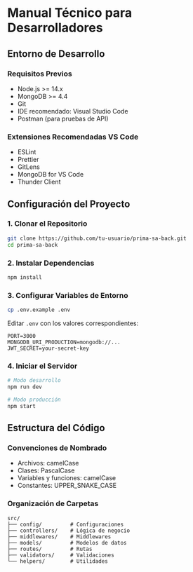 # Manual Técnico para Desarrolladores

## Entorno de Desarrollo

### Requisitos Previos
- Node.js >= 14.x
- MongoDB >= 4.4
- Git
- IDE recomendado: Visual Studio Code
- Postman (para pruebas de API)

### Extensiones Recomendadas VS Code
- ESLint
- Prettier
- GitLens
- MongoDB for VS Code
- Thunder Client

## Configuración del Proyecto

### 1. Clonar el Repositorio
```bash
git clone https://github.com/tu-usuario/prima-sa-back.git
cd prima-sa-back
```

### 2. Instalar Dependencias
```bash
npm install
```

### 3. Configurar Variables de Entorno
```bash
cp .env.example .env
```

Editar `.env` con los valores correspondientes:
```plaintext
PORT=3000
MONGODB_URI_PRODUCTION=mongodb://...
JWT_SECRET=your-secret-key
```

### 4. Iniciar el Servidor
```bash
# Modo desarrollo
npm run dev

# Modo producción
npm start
```

## Estructura del Código

### Convenciones de Nombrado
- Archivos: camelCase
- Clases: PascalCase
- Variables y funciones: camelCase
- Constantes: UPPER_SNAKE_CASE

### Organización de Carpetas
```
src/
├── config/         # Configuraciones
├── controllers/    # Lógica de negocio
├── middlewares/    # Middlewares
├── models/         # Modelos de datos
├── routes/         # Rutas
├── validators/     # Validaciones
└── helpers/        # Utilidades
```

